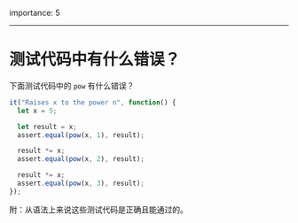 importance: 5

---

# 测试代码中有什么错误？

下面测试代码中的 `pow` 有什么错误？

```js
it("Raises x to the power n", function() {
  let x = 5;

  let result = x;
  assert.equal(pow(x, 1), result);

  result *= x;
  assert.equal(pow(x, 2), result);

  result *= x;
  assert.equal(pow(x, 3), result);
});
```

附：从语法上来说这些测试代码是正确且能通过的。
